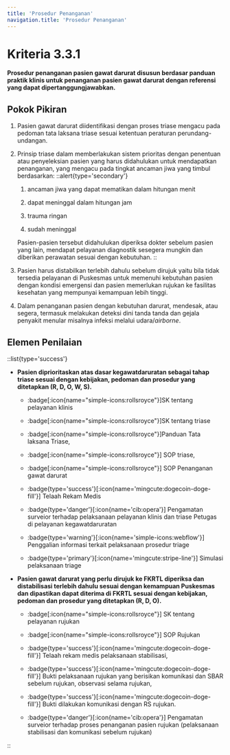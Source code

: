 ```yaml
---
title: 'Prosedur Penanganan'
navigation.title: 'Prosedur Penanganan'
---
```


# Kriteria 3.3.1 
**Prosedur penanganan pasien gawat darurat disusun berdasar panduan praktik klinis untuk penanganan pasien gawat darurat dengan referensi yang dapat dipertanggungjawabkan.**

## Pokok Pikiran 

1. Pasien gawat darurat diidentifikasi dengan proses triase mengacu pada pedoman tata laksana triase sesuai ketentuan peraturan perundang-undangan. 

2. Prinsip triase dalam memberlakukan sistem prioritas dengan penentuan atau penyeleksian pasien yang harus didahulukan untuk mendapatkan penanganan, yang mengacu pada tingkat ancaman jiwa yang timbul berdasarkan: 
    ::alert{type='secondary'}
    1. ancaman jiwa yang dapat mematikan dalam hitungan menit 

    2. dapat meninggal dalam hitungan jam 

    3. trauma ringan 

    4. sudah meninggal 

    Pasien-pasien tersebut didahulukan diperiksa dokter sebelum pasien yang lain, mendapat pelayanan diagnostik sesegera mungkin dan diberikan perawatan sesuai dengan kebutuhan. 
    ::
3. Pasien harus distabilkan terlebih dahulu sebelum dirujuk yaitu bila tidak tersedia pelayanan di Puskesmas untuk memenuhi kebutuhan  pasien dengan kondisi emergensi dan pasien memerlukan rujukan ke fasilitas kesehatan yang mempunyai kemampuan lebih tinggi. 

4. Dalam penanganan pasien dengan kebutuhan darurat, mendesak, atau segera, termasuk melakukan deteksi dini tanda tanda dan gejala penyakit menular misalnya infeksi melalui udara/*airborne*. 

## Elemen Penilaian 

::list{type='success'}
- **Pasien diprioritaskan atas dasar kegawatdaruratan sebagai tahap triase sesuai dengan kebijakan, pedoman dan prosedur yang ditetapkan (R, D, O, W, S).**


    - :badge[:icon{name="simple-icons:rollsroyce"}]SK tentang pelayanan klinis

    - :badge[:icon{name="simple-icons:rollsroyce"}]SK tentang triase 

    - :badge[:icon{name="simple-icons:rollsroyce"}]Panduan Tata laksana Triase, 

    - :badge[:icon{name="simple-icons:rollsroyce"}] SOP triase,



    - :badge[:icon{name="simple-icons:rollsroyce"}] SOP Penanganan gawat darurat 
    - :badge{type='success'}[:icon{name='mingcute:dogecoin-doge-fill'}] Telaah Rekam Medis 
    - :badge{type='danger'}[:icon{name='cib:opera'}] Pengamatan surveior terhadap pelaksanaan pelayanan klinis dan triase Petugas di pelayanan kegawatdaruratan 


    - :badge{type='warning'}[:icon{name='simple-icons:webflow'}] Penggalian informasi terkait pelaksanaan prosedur triage 
    - :badge{type='primary'}[:icon{name='mingcute:stripe-line'}] Simulasi pelaksanaan triage 
 




- **Pasien gawat darurat yang perlu dirujuk ke FKRTL diperiksa dan distabilisasi terlebih dahulu sesuai dengan kemampuan Puskesmas dan dipastikan dapat diterima di FKRTL sesuai dengan kebijakan, pedoman dan prosedur yang ditetapkan (R, D, O).** 

    - :badge[:icon{name="simple-icons:rollsroyce"}] SK tentang pelayanan rujukan 

    - :badge[:icon{name="simple-icons:rollsroyce"}] SOP Rujukan

    - :badge{type='success'}[:icon{name='mingcute:dogecoin-doge-fill'}] Telaah rekam medis pelaksanaan stabilisasi, 

    - :badge{type='success'}[:icon{name='mingcute:dogecoin-doge-fill'}] Bukti pelaksanaan rujukan yang berisikan komunikasi dan SBAR sebelum rujukan, observasi selama rujukan,
    - :badge{type='success'}[:icon{name='mingcute:dogecoin-doge-fill'}] Bukti dilakukan komunikasi dengan RS rujukan.  
    
    - :badge{type='danger'}[:icon{name='cib:opera'}] Pengamatan surveior terhadap proses penanganan pasien rujukan (pelaksanaan stabilisasi dan komunikasi sebelum rujukan)
 
::